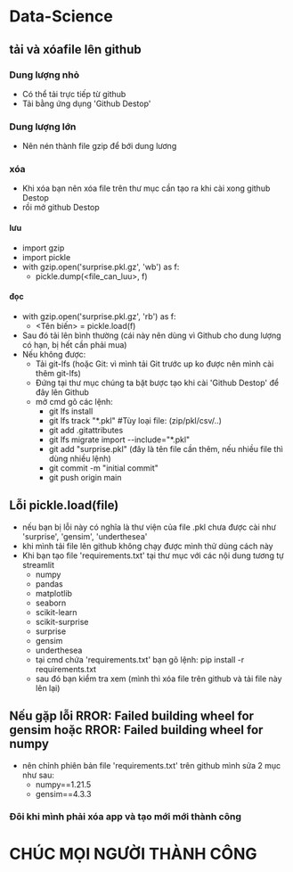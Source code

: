 # Data-Science
## tải và xóafile lên github
### Dung lượng nhỏ
- Có thể tải trực tiếp từ github
- Tải bằng ứng dụng 'Github Destop'
### Dung lượng lớn
- Nên nén thành file gzip để bới dung lương
### xóa
- Khi xóa bạn nên xóa file trên thư mục cần tạo ra khi cài xong github Destop
- rồi mở github Destop
#### lưu
- import gzip
- import pickle
- with gzip.open('surprise.pkl.gz', 'wb') as f:
    - pickle.dump(<file_can_luu>, f)
#### đọc
- with gzip.open('surprise.pkl.gz', 'rb') as f:
  - <Tên biến> = pickle.load(f)
- Sau đó tải lên bình thường (cái này nên dùng vì Github cho dung lượng có hạn, bị hết cần phải mua)
- Nếu không được:
  + Tải git-lfs (hoặc Git: vì mình tải Git trước up ko được nên mình cài thêm git-lfs)
  + Đứng tại thư mục chúng ta bặt bược tạo khi cài 'Github Destop' để đây lên Github
  + mở cmd gõ các lệnh:
      + git lfs install
      + git lfs track "*.pkl"  #Tùy loại file: (zip/pkl/csv/..)
       + git add .gitattributes
       + git lfs migrate import --include="*.pkl"
       + git add "surprise.pkl" (đây là tên file cần thêm, nếu nhiều file thì dùng nhiều lệnh)
       + git commit -m "initial commit"
       + git push origin main
## Lỗi pickle.load(file)
- nếu bạn bị lỗi này có nghĩa là thư viện của file .pkl chưa được cài như 'surprise', 'gensim', 'underthesea'
- khi mình tải file lên github không chạy được mình thử dùng cách này
- Khi bạn tạo file 'requirements.txt' tại thư mục với các nội dung tương tự streamlit
  + numpy
  + pandas
  + matplotlib
  + seaborn
  + scikit-learn
  + scikit-surprise
  + surprise
  + gensim
  + underthesea
  - tại cmd chứa 'requirements.txt' bạn gõ lệnh: pip install -r requirements.txt
  - sau đó bạn kiểm tra xem (mình thì xóa file trên github và tải file này lên lại)
## Nếu gặp lỗi RROR: Failed building wheel for gensim hoặc RROR: Failed building wheel for numpy
- nên chỉnh phiên bản file 'requirements.txt' trên github mình sửa 2 mục như sau:
  + numpy==1.21.5
  + gensim==4.3.3

### Đôi khi mình phải xóa app và tạo mới mới thành công
# CHÚC MỌI NGƯỜI THÀNH CÔNG
  
